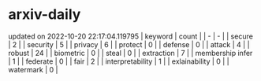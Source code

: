 # arxiv-daily
updated on 2022-10-20 22:17:04.119795
| keyword | count |
| - | - |
| secure | 2 |
| security | 5 |
| privacy | 6 |
| protect | 0 |
| defense | 0 |
| attack | 4 |
| robust | 24 |
| biometric | 0 |
| steal | 0 |
| extraction | 7 |
| membership infer | 1 |
| federate | 0 |
| fair | 2 |
| interpretability | 1 |
| exlainability | 0 |
| watermark | 0 |

